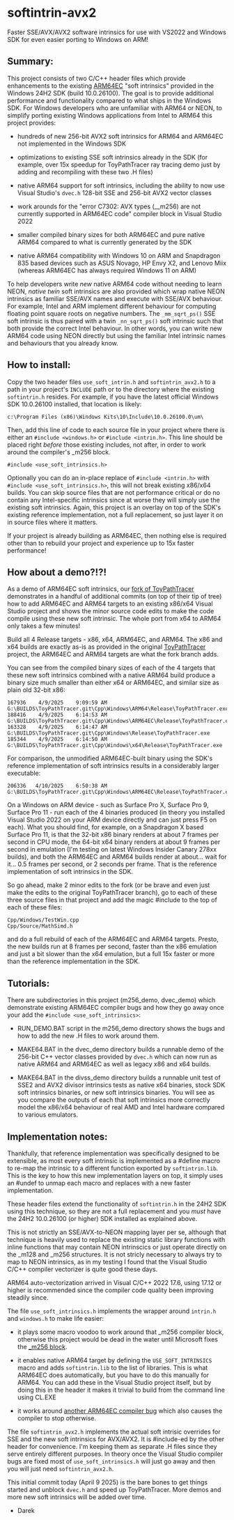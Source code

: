 # softintrin-avx2
Faster SSE/AVX/AVX2 software intrinsics for use with VS2022 and Windows SDK for even easier porting to Windows on ARM!

## Summary:

This project consists of two C/C++ header files which provide enhancements to the existing [ARM64EC](http://www.emulators.com/docs/abc_arm64ec_explained.htm) "soft intrinsics" provided in the Windows 24H2 SDK (build 10.0.26100).  The goal is to provide additional performance and functionality compared to what ships in the Windows SDK.  For Windows developers who are unfamiliar with ARM64 or NEON, to simplify porting existing Windows applications from Intel to ARM64 this project provides:

- hundreds of new 256-bit AVX2 soft intrinsics for ARM64 and ARM64EC not implemented in the Windows SDK

- optimizations to existing SSE soft intrinsics already in the SDK (for example, over 15x speedup for ToyPathTracer ray tracing demo just by adding and recompiling with these two .H files)

- native ARM64 support for soft intrinsics, including the ability to now use Visual Studio's `dvec.h` 128-bit SSE and 256-bit AVX2 vector classes

- work arounds for the "error C7302: AVX types (__m256) are not currently supported in ARM64EC code" compiler block in Visual Studio 2022

- smaller compiled binary sizes for both ARM64EC and pure native ARM64 compared to what is currently generated by the SDK

- native ARM64 compatibility with Windows 10 on ARM and Snapdragon 835 based devices such as ASUS Novago, HP Envy X2, and Lenovo Miix (whereas ARM64EC has always required Windows 11 on ARM)

To help developers write *new* native ARM64 code without needing to learn NEON, *native twin* soft intrinsics are also provided which wrap native NEON intrinsics as familiar SSE/AVX names and execute with SSE/AVX behaviour.  For example, Intel and ARM implement different behaviour for computing floating point square roots on negative numbers.  The `_mm_sqrt_ps()` SSE soft intrinsic is thus paired with a twin `_nn_sqrt_ps()` soft intrinsic such that both provide the correct Intel behaviour.  In other words, you can write new ARM64 code using NEON directly but using the familiar Intel intrinsic names and behaviours that you already know.


## How to install:

Copy the two header files `use_soft_intrin.h` and `softintrin_avx2.h` to a path in your project's `INCLUDE` path or to the directory where the existing `softintrin.h` resides.  For example, if you have the latest official Windows SDK 10.0.26100 installed, that location is likely:

    c:\Program Files (x86)\Windows Kits\10\Include\10.0.26100.0\um\

Then, add this line of code to each source file in your project where there is either an `#include <windows.h>` or `#include <intrin.h>`.  This line should be placed right _before_ those existing includes, not after, in order to work around the compiler's _m256 block.

    #include <use_soft_intrinsics.h>

Optionally you can do an in-place replace of `#include <intrin.h>` with `#include <use_soft_intrinsics.h>`, this will not break existing x86/x64 builds.  You can skip source files that are not performance critical or do no contain any Intel-specific intrinsics since at worse they will simply use the existing soft intrinsics.  Again, this project is an overlay on top of the SDK's existing reference implementation, not a full replacement, so just layer it on in source files where it matters.

If your project is already building as ARM64EC, then nothing else is required other than to rebuild your project and experience up to 15x faster performance!


## How about a demo?!?!

As a demo of ARM64EC soft intrinsics, our [fork of ToyPathTracer](https://github.com/softmac/ToyPathTracer) demonstrates in a handful of additional commits (on top of their tip of tree) how to add ARM64EC and ARM64 targets to an existing x86/x64 Visual Studio project and shows the minor source code edits to make the code compile using these new soft intrinsic.  The whole port from x64 to ARM64 only takes a few minutes!

Build all 4 Release targets - x86, x64, ARM64EC, and ARM64.  The x86 and x64 builds are exactly as-is as provided in the original [ToyPathTracer](https://github.com/aras-p/ToyPathTracer) project, the ARM64EC and ARM64 targets are what the fork branch adds.

You can see from the compiled binary sizes of each of the 4 targets that these new soft intrinsics combined with a native ARM64 build produce a binary size much smaller than either x64 or ARM64EC, and similar size as plain old 32-bit x86:

    167936    4/9/2025    9:09:59 AM  G:\BUILDS\ToyPathTracer.git\Cpp\Windows\ARM64\Release\ToyPathTracer.exe
    188416    4/9/2025    6:14:53 AM  G:\BUILDS\ToyPathTracer.git\Cpp\Windows\ARM64EC\Release\ToyPathTracer.exe
    163328    4/9/2025    6:14:47 AM  G:\BUILDS\ToyPathTracer.git\Cpp\Windows\Release\ToyPathTracer.exe
    185344    4/9/2025    6:14:50 AM  G:\BUILDS\ToyPathTracer.git\Cpp\Windows\x64\Release\ToyPathTracer.exe

For comparison, the unmodified ARM64EC-built binary using the SDK's reference implementation of soft intrinsics results in a considerably larger executable:

    206336   4/10/2025    6:50:38 AM  G:\BUILDS\ToyPathTracer.git\Cpp\Windows\ARM64EC\Release\ToyPathTracer.exe

On a Windows on ARM device - such as Surface Pro X, Surface Pro 9, Surface Pro 11 - run each of the 4 binaries produced (in theory you installed Visual Studio 2022 on your ARM device directly and can just press F5 on each).  What you should find, for example, on a Snapdragon X based Surface Pro 11, is that the 32-bit x86 binary renders at about 7 frames per second in CPU mode, the 64-bit x64 binary renders at about 9 frames per second in emulation (I'm testing on latest Windows Insider Canary 278xx builds), and both the ARM64EC and ARM64 builds render at about... wait for it... 0.5 frames per second, or 2 seconds per frame.  That is the reference implementation of soft intrinsics in the SDK.

So go ahead, make 2 minor edits to the fork (or be brave and even just make the edits to the original ToyPathTracer branch), go to each of these three source files in that project and add the magic #include to the top of each of these files:

    Cpp/Windows/TestWin.cpp
    Cpp/Source/MathSimd.h

and do a full rebuild of each of the ARM64EC and ARM64 targets.  Presto, the new builds run at 8 frames per second, faster than the x86 emulation and just a bit slower than the x64 emulation, but a full 15x faster or more than the reference implementation in the SDK.


## Tutorials:

There are subdirectories in this project (m256_demo, dvec_demo) which demonstrate existing ARM64EC compiler bugs and how they go away once your add the `#include <use_soft_intrinsics>`:

  - RUN_DEMO.BAT script in the m256_demo directory shows the bugs and how to add the new .H files to work around them.

  - MAKE64.BAT in the dvec_demo directory builds a runnable demo of the 256-bit C++ vector classes provided by `dvec.h` which can now run as native ARM64 and ARM64EC as well as legacy x86 and x64 builds.

  - MAKE64.BAT in the divss_demo directory builds a runnable unit test of SSE2 and AVX2 divisor intrinsics tests as native x64 binaries, stock SDK soft intrinsics binaries, or new soft intrinsics binaries.  You will see as you compare the outputs of each that soft intrinsics more correctly model the x86/x64 behaviour of real AMD and Intel hardware compared to various emulators.


## Implementation notes:

Thankfully, that reference implementation was specifically designed to be extensible, as most every soft intrinsic is implemented as a #define macro to re-map the intrinsic to a different function exported by `softintrin.lib`.  This is the key to how this new implementation layers on top, it simply uses an #undef to unmap each macro and replaces with a new faster implementation.

These header files extend the functionality of `softintrin.h` in the 24H2 SDK using this technique, so they are not a full replacement and you *must* have the 24H2 10.0.26100 (or higher) SDK installed as explained above.

This is not strictly an SSE/AVX-to-NEON mapping layer per se, although that technique is heavily used to replace the existing static library functions with inline functions that may contain NEON intrinscics or just operate directly on the _m128 and _m256 structures.  It is not stricly necessary to always try to map to NEON intrinsics, as in my testing I found that the Visual Studio C/C++ compiler vectorizer is quite good these days.

ARM64 auto-vectorization arrived in Visual C/C++ 2022 17.6, using 17.12 or higher is recommended since the compiler code quality been improving steadily since.

The file `use_soft_intrinsics.h` implements the wrapper around `intrin.h` and `windows.h` to make life easier:

  - it plays some macro voodoo to work around that _m256 compiler block, otherwise this project would be dead in the water until Microsoft fixes the [_m256 block](https://developercommunity.visualstudio.com/t/Arm64EC-Code-fails-to-compile/10838593).

  - it enables native ARM64 target by defining the `USE_SOFT_INTRINSICS` macro and adds `softintrin.lib` to the list of libraries.  This is what ARM64EC does automatically, but you have to do this manually for ARM64.  You can add these in the Visual Studio project itself, but by doing this in the header it makes it trivial to build from the command line using CL.EXE

  - it works around [another ARM64EC compiler bug](https://developercommunity.visualstudio.com/t/VC-176-preview-1-x86-compiler-bad-cod/10291481) which also causes the compiler to stop otherwise.

The file `softintrin_avx2.h` implements the actual soft intrisic overrides for SSE and the new soft intrinsics for AVX/AVX2.  It is #include-ed by the other header for convenience.  I'm keeping them as separate .H files since they serve entirely different purposes.  In theory once the Visual Studio compiler bugs are fixed most of `use_soft_intrinsics.h` will just go away and then you will just need `softintrin_avx2.h`.

This initial commit today (April 9 2025) is the bare bones to get things started and unblock `dvec.h` and speed up ToyPathTracer.  More demos and more new soft intrinsics will be added over time.

- Darek
